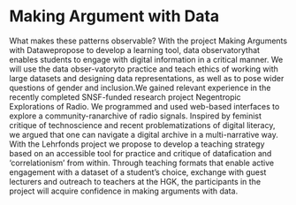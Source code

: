 # Making Argument with Data


What makes these patterns observable? With the project Making Arguments with Datawepropose to develop a learning tool, data observatorythat enables
students to engage with digital information in a critical manner. We will use the data obser-vatoryto practice and teach ethics of working with large
datasets and designing data representations, as well as to pose wider questions of gender and inclusion.We gained relevant experience in the recently
completed SNSF-funded research project Negentropic Explorations of Radio. We programmed and used web-based interfaces to explore a community-ranarchive of
radio signals. Inspired by feminist critique of technoscience and recent problematizations of digital literacy, we argued that one can navigate a digital
archive in a multi-narrative way. With the Lehrfonds project we propose to develop a teaching strategy based on an accessible tool for practice and
critique of datafication and ‘correlationism’ from within. Through teaching formats that enable active engagement with a dataset of a student’s choice,
exchange with guest lecturers and outreach to teachers at the HGK, the participants in the project will acquire confidence in making arguments with data.

